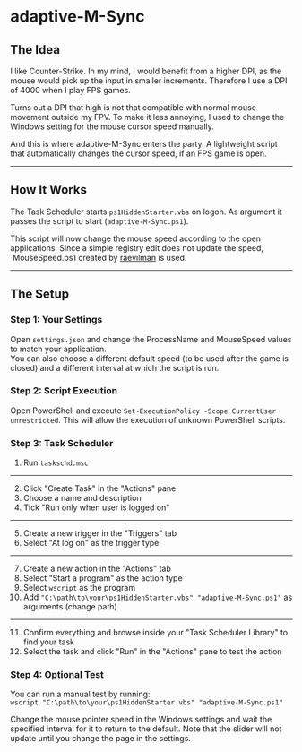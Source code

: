 # adaptive-M-Sync

## The Idea

I like Counter-Strike. In my mind, I would benefit from a higher DPI, as the mouse would pick up the input in smaller increments. Therefore I use a DPI of 4000 when I play FPS games.  

Turns out a DPI that high is not that compatible with normal mouse movement outside my FPV. To make it less annoying, I used to change the Windows setting for the mouse cursor speed manually.  

And this is where adaptive-M-Sync enters the party. A lightweight script that automatically changes the cursor speed, if an FPS game is open.

- - -

## How It Works

The Task Scheduler starts `ps1HiddenStarter.vbs` on logon. As argument it passes the script to start (`adaptive-M-Sync.ps1`).

This script will now change the mouse speed according to the open applications. Since a simple registry edit does not update the speed, `MouseSpeed.ps1 created by [raevilman](https://github.com/raevilman/windows-scripts) is used.

- - -

## The Setup

### Step 1: Your Settings

Open `settings.json` and change the ProcessName and MouseSpeed values to match your application.  
You can also choose a different default speed (to be used after the game is closed) and a different interval at which the script is run.

### Step 2: Script Execution

Open PowerShell and execute `Set-ExecutionPolicy -Scope CurrentUser unrestricted`. This will allow the execution of unknown PowerShell scripts.

### Step 3: Task Scheduler

1. Run `taskschd.msc`
- - -
2. Click "Create Task" in the "Actions" pane
3. Choose a name and description
4. Tick "Run only when user is logged on"
- - -
5. Create a new trigger in the "Triggers" tab
6. Select "At log on" as the trigger type
- - -
7. Create a new action in the "Actions" tab
8. Select "Start a program" as the action type
9. Select `wscript` as the program
10. Add `"C:\path\to\your\ps1HiddenStarter.vbs" "adaptive-M-Sync.ps1"` as arguments (change path)
- - -
11. Confirm everything and browse inside your "Task Scheduler Library" to find your task
11. Select the task and click "Run" in the "Actions" pane to test the action

### Step 4: Optional Test

You can run a manual test by running:  
`wscript "C:\path\to\your\ps1HiddenStarter.vbs" "adaptive-M-Sync.ps1"`

Change the mouse pointer speed in the Windows settings and wait the specified interval for it to return to the default. Note that the slider will not update until you change the page in the settings.